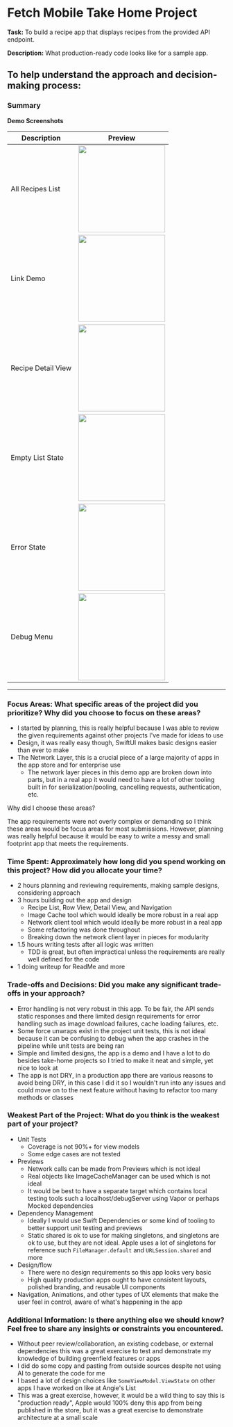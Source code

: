 
# Fetch Mobile Take Home Project

**Task:** To build a recipe app that displays recipes from the provided API endpoint.

**Description:** What production-ready code looks like for a sample app.

## To help understand the approach and decision-making process: 

### Summary

**Demo Screenshots**

| Description        | Preview                     |
|-----------------|----------------------------|
| All Recipes List    | <img src="Resources/homeview.jpeg" width="200">    |
| Link Demo     | <img src="Resources/success.gif" width="200">     |
| Recipe Detail View | <img src="Resources/detailview.jpeg" width="200"> |
| Empty List State       | <img src="Resources/empty.gif" width="200">       |
| Error State   | <img src="Resources/malformed.gif" width="200">   |
| Debug Menu  | <img src="Resources/debugmenu.jpeg" width="200">  |


---

### Focus Areas: What specific areas of the project did you prioritize? Why did you choose to focus on these areas?

- I started by planning, this is really helpful because I was able to review the given requirements against other projects I've made for ideas to use
- Design, it was really easy though, SwiftUI makes basic designs easier than ever to make
- The Network Layer, this is a crucial piece of a large majority of apps in the app store and for enterprise use
    - The network layer pieces in this demo app are broken down into parts, but in a real app it would need to have a lot of other tooling built in for serialization/pooling, cancelling requests, authentication, etc.

Why did I choose these areas?

The app requirements were not overly complex or demanding so I think these areas would be focus areas for most submissions. However, planning was really helpful because it would be easy to write a messy and small footprint app that meets the requirements.


### Time Spent: Approximately how long did you spend working on this project? How did you allocate your time?
- 2 hours planning and reviewing requirements, making sample designs, considering approach
- 3 hours building out the app and design
    - Recipe List, Row View, Detail View, and Navigation
    - Image Cache tool which would ideally be more robust in a real app
    - Network client tool which would ideally be more robust in a real app
    - Some refactoring was done throughout
    - Breaking down the network client layer in pieces for modularity
- 1.5 hours writing tests after all logic was written
    - TDD is great, but often impractical unless the requirements are really well defined for the code
- 1 doing writeup for ReadMe and more

### Trade-offs and Decisions: Did you make any significant trade-offs in your approach?

- Error handling is not very robust in this app. To be fair, the API sends static responses and there limited design requirements for error handling such as image download failures, cache loading failures, etc.
- Some force unwraps exist in the project unit tests, this is not ideal because it can be confusing to debug when the app crashes in the pipeline while unit tests are being ran
- Simple and limited designs, the app is a demo and I have a lot to do besides take-home projects so I tried to make it neat and simple, yet nice to look at
- The app is not DRY, in a production app there are various reasons to avoid being DRY, in this case I did it so I wouldn't run into any issues and could move on to the next feature without having to refactor too many methods or classes


### Weakest Part of the Project: What do you think is the weakest part of your project?

- Unit Tests
    - Coverage is not 90%+ for view models
    - Some edge cases are not tested
- Previews
    - Network calls can be made from Previews which is not ideal
    - Real objects like ImageCacheManager can be used which is not ideal
    - It would be best to have a separate target which contains local testing tools such a localhost/debugServer using Vapor or perhaps Mocked dependencies
- Dependency Management
    - Ideally I would use Swift Dependencies or some kind of tooling to better support unit testing and previews
    - Static shared is ok to use for making singletons, and singletons are ok to use, but they are not ideal. Apple uses a lot of singletons for reference such `FileManager.default` and `URLSession.shared` and more
- Design/flow
    - There were no design requirements so this app looks very basic
    - High quality production apps ought to have consistent layouts, polished branding, and reusable UI components
- Navigation, Animations, and other types of UX elements that make the user feel in control, aware of what's happening in the app
    


### Additional Information: Is there anything else we should know? Feel free to share any insights or constraints you encountered.

- Without peer review/collaboration, an existing codebase, or external dependencies this was a great exercise to test and demonstrate my knowledge of building greenfield features or apps
- I did do some copy and pasting from outside sources despite not using AI to generate the code for me
- I based a lot of design choices like `SomeViewModel.ViewState` on other apps I have worked on like at Angie's List
- This was a great exercise, however, it would be a wild thing to say this is "production ready", Apple would 100% deny this app from being published in the store, but it was a great exercise to demonstrate architecture at a small scale
